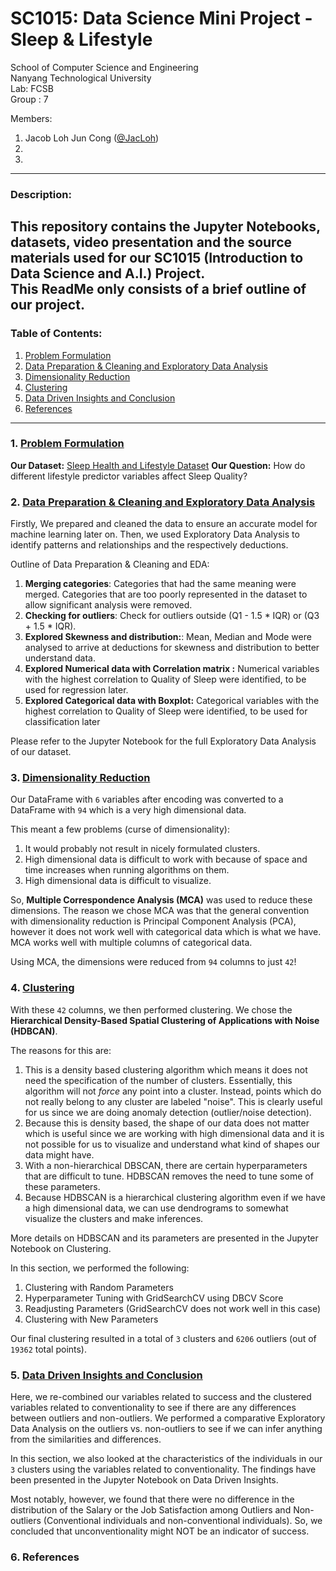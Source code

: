 # SC1015: Data Science Mini Project - Sleep & Lifestyle

School of Computer Science and Engineering \
Nanyang Technological University \
Lab: FCSB \
Group :  7

Members: 
1. Jacob Loh Jun Cong ([@JacLoh](https://github.com/JacLoh))
2. 
3.

---
### Description:
This repository contains the Jupyter Notebooks, datasets, video presentation and the source materials used for our SC1015 (Introduction to Data Science and A.I.) Project. \
This ReadMe only consists of a brief outline of our project.
---
### Table of Contents:
1. [Problem Formulation](#1-Problem-Formlation)
2. [Data Preparation & Cleaning and Exploratory Data Analysis](#2-Data-Preparation-and-Cleaning)
3. [Dimensionality Reduction](#4-Dimensionality-Reduction)
4. [Clustering](#5-Clustering)
5. [Data Driven Insights and Conclusion](#6-Data-Driven-Insights-and-Conclusion)
6. [References](#7-References)
---
### 1. [Problem Formulation](https://github.com/Roland13579/SC1015-DS-Project/blob/main/SC1015%20Data%20Prep%20%26%20Cleaning%20and%20Exploratory%20Data%20Analysis.ipynb)

**Our Dataset:** [Sleep Health and Lifestyle Dataset](https://www.kaggle.com/datasets/uom190346a/sleep-health-and-lifestyle-dataset)
**Our Question:** How do different lifestyle predictor variables affect Sleep Quality? 


### 2. [Data Preparation & Cleaning and Exploratory Data Analysis](https://github.com/Roland13579/SC1015-DS-Project/blob/main/SC1015%20Data%20Prep%20%26%20Cleaning%20and%20Exploratory%20Data%20Analysis.ipynb)
Firstly, We prepared and cleaned the data to ensure an accurate model for machine learning later on. Then, we used Exploratory Data Analysis to identify patterns and relationships and the respectively deductions.  

Outline of Data Preparation & Cleaning and EDA:
1. **Merging categories**: Categories that had the same meaning were merged. Categories that are too poorly represented in the dataset to allow significant analysis were removed.
2. **Checking for outliers**: Check for outliers outside (Q1 - 1.5 * IQR) or (Q3 + 1.5 * IQR). 
3. **Explored Skewness and distribution:**: Mean, Median and Mode were analysed to arrive at deductions for skewness and distribution to better understand data.
4. **Explored Numerical data with Correlation matrix :** Numerical variables with the highest correlation to Quality of Sleep were identified, to be used for regression later. 
5. **Explored Categorical data with Boxplot:** Categorical variables with the highest correlation to Quality of Sleep were identified, to be used for classification later

 Please refer to the Jupyter Notebook for the full Exploratory Data Analysis of our dataset.

### 3. [Dimensionality Reduction](https://github.com/ardnep/ntu-sc1015-mini-project/blob/a1e85b5ec7fdeeaca5ddf6c4cdc55a9e95874124/Part_3_Dimension_Reduction.ipynb)
Our DataFrame with `6` variables after encoding was converted to a DataFrame  with `94` which is a very high dimensional data. 

This meant a few problems (curse of dimensionality):
1. It would probably not result in nicely formulated clusters.
2. High dimensional data is difficult to work with because of space and time increases when running algorithms on them.
3. High dimensional data is difficult to visualize.

So, **Multiple Correspondence Analysis (MCA)** was used to reduce these dimensions. The reason we chose MCA was that the general convention with dimensionality reduction is Principal Component Analysis (PCA), however it does not work well with categorical data which is what we have. MCA works well with multiple columns of categorical data. 

Using MCA, the dimensions were reduced from `94` columns to just `42`!


### 4. [Clustering](https://github.com/ardnep/ntu-sc1015-mini-project/blob/56310313487023eea95119db424cf0f41322d7fa/Part_4_Clustering.ipynb)

With these `42` columns, we then performed clustering. We chose the **Hierarchical Density-Based Spatial Clustering of Applications with Noise (HDBCAN)**. 

The reasons for this are:
1. This is a density based clustering algorithm which means it does not need the specification of the number of clusters. Essentially, this algorithm will not *force* any point into a cluster. Instead, points which do not really belong to any cluster are labeled "noise". This is clearly useful for us since we are doing anomaly detection (outlier/noise detection).
2. Because this is density based, the shape of our data does not matter which is useful since we are working with high dimensional data and it is not possible for us to visualize and understand what kind of shapes our data might have. 
3. With a non-hierarchical DBSCAN, there are certain hyperparameters that are difficult to tune. HDBSCAN removes the need to tune some of these parameters. 
4. Because HDBSCAN is a hierarchical clustering algorithm even if we have a high dimensional data, we can use dendrograms to somewhat visualize the clusters and make inferences.

More details on HDBSCAN and its parameters are presented in the Jupyter Notebook on Clustering.

In this section, we performed the following:
1. Clustering with Random Parameters
2. Hyperparameter Tuning with GridSearchCV using DBCV Score
3. Readjusting Parameters (GridSearchCV does not work well in this case)
4. Clustering with New Parameters

Our final clustering resulted in a total of `3` clusters and `6206` outliers (out of `19362` total points).

### 5. [Data Driven Insights and Conclusion](https://github.com/ardnep/ntu-sc1015-mini-project/blob/e79194b4337bb109729f915ef474e608031fd4f8/Part_5_Data_Driven_Insights.ipynb)
Here, we re-combined our variables related to success and the clustered variables related to conventionality to see if there are any differences between outliers and non-outliers. We performed a comparative Exploratory Data Analysis on the outliers vs. non-outliers to see if we can infer anything from the similarities and differences. 

In this section, we also looked at the characteristics of the individuals in our `3` clusters using the variables related to conventionality. The findings have been presented in the Jupyter Notebook on Data Driven Insights. 

Most notably, however, we found that there were no difference in the distribution of the Salary or the Job Satisfaction among Outliers and Non-outliers (Conventional individuals and non-conventional individuals). So, we concluded that unconventionality might NOT be an indicator of success. 

### 6. References




